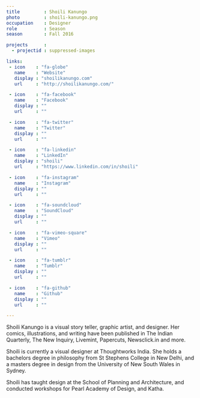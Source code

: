 ```yaml
---
title         : Shoili Kanungo
photo         : shoili-kanungo.png
occupation    : Designer
role          : Season
season        : Fall 2016

projects      : 
  - projectid : suppressed-images

links:
 - icon    : "fa-globe"
   name    : "Website"
   display : "shoilikanungo.com"
   url     : "http://shoilikanungo.com/"

 - icon    : "fa-facebook"
   name    : "Facebook"
   display : ""
   url     : ""

 - icon    : "fa-twitter"
   name    : "Twitter"
   display : ""
   url     : ""

 - icon    : "fa-linkedin"
   name    : "LinkedIn"
   display : "shoili"
   url     : "https://www.linkedin.com/in/shoili"

 - icon    : "fa-instagram"
   name    : "Instagram"
   display : ""
   url     : ""

 - icon    : "fa-soundcloud"
   name    : "SoundCloud"
   display : ""
   url     : ""

 - icon    : "fa-vimeo-square"
   name    : "Vimeo"
   display : ""
   url     : ""

 - icon    : "fa-tumblr"
   name    : "Tumblr"
   display : ""
   url     : ""

 - icon    : "fa-github"
   name    : "Github"
   display : ""
   url     : ""

---
```

Shoili Kanungo is a visual story teller, graphic artist, and designer. Her comics, illustrations, and writing have been published in The Indian Quarterly, The New Inquiry, Livemint, Papercuts, Newsclick.in and more.

Shoili is currently a visual designer at Thoughtworks India. She holds a bachelors degree in philosophy from St Stephens College in New Delhi, and a masters degree in design from the University of New South Wales in Sydney.

Shoili has taught design at the School of Planning and Architecture, and conducted workshops for Pearl Academy of Design, and Katha.